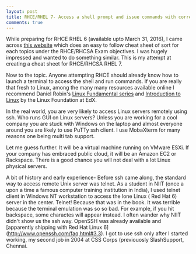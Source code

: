 ```yaml
---
layout: post
title: RHCE/RHEL 7- Access a shell prompt and issue commands with correct syntax
comments: true
---
```


While preparing for RHCE RHEL 6 (available upto March 31, 2016), I came across [this website](https://oracle-base.com/articles/linux/rhcsa-and-rhce-6) which does an easy to follow  cheat sheet of sort for each topics under the RHCE/RHCSA Exam objectives. I was hugely impressed and wanted to do something similar. This is my attempt at creating a cheat sheet for RHCE/RHCSA RHEL 7.

Now to the topic. Anyone attempting RHCE should already know how to launch a terminal to access the shell and run commands. If you are really that fresh to Linux, among the many many resources available online I recommend Daniel Robin's [Linux Fundamental series](http://www.funtoo.org/Category:Linux_Core_Concepts) and [Introduction to Linux](https://www.edx.org/course/introduction-linux-linuxfoundationx-lfs101x-2) by the Linux Foundation at EdX.

In the real world, you are very likely to access Linux servers remotely using ssh. Who runs GUI on Linux servers? Unless you are working for a cool company you are stuck with Windows on the laptop and almost everyone around you are likely to use PuTTy ssh client. I use MobaXterm for many reasons one being  multi tab support.

Let me guess further. It will be a virtual machine running on VMware ESXi. If your company has embraced public cloud, it will be an Amazon EC2 or Rackspace. There is a good chance you will not deal with a lot Linux physical servers.

A bit of history and early experience- Before ssh came along, the standard way to access remote Unix server was telnet. As a student in NIIT (once a upon a time a famous computer training institution in India), I used telnet client in Windows NT workstation to access the lone Linux ( Red Hat 6) server in the center. Telnet! Because that was in the book. It was terrible because the terminal emulation was so so bad. For example, if you hit backspace, some charactes will appear instead. I often wander why NIIT didn't show us the ssh way. OpenSSH was already available and [apparently shipping with Red Hat Linux 6] (http://www.openssh.com/faq.html#3.3).  I got to use ssh only after I started working, my second job in 2004 at CSS Corps (previouosly SlashSupport, Chennai.
